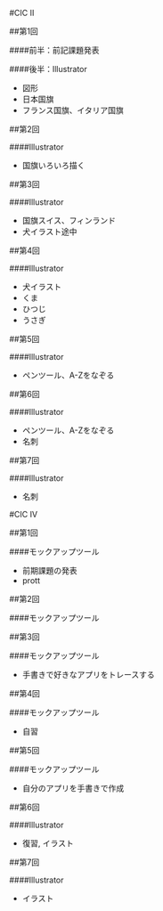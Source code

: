 #CIC II

##第1回

####前半：前記課題発表

####後半：Illustrator

- 図形
- 日本国旗
- フランス国旗、イタリア国旗


##第2回

####Illustrator

- 国旗いろいろ描く


##第3回

####Illustrator

- 国旗スイス、フィンランド
- 犬イラスト途中


##第4回

####Illustrator

- 犬イラスト
- くま
- ひつじ
- うさぎ


##第5回

####Illustrator

- ペンツール、A-Zをなぞる


##第6回

####Illustrator

- ペンツール、A-Zをなぞる
- 名刺


##第7回

####Illustrator

- 名刺


#CIC IV##第1回####モックアップツール
- 前期課題の発表- prott
##第2回
####モックアップツール
##第3回
####モックアップツール

- 手書きで好きなアプリをトレースする

##第4回
####モックアップツール

- 自習


##第5回
####モックアップツール

- 自分のアプリを手書きで作成


##第6回
####Illustrator

- 復習, イラスト


##第7回
####Illustrator

- イラスト